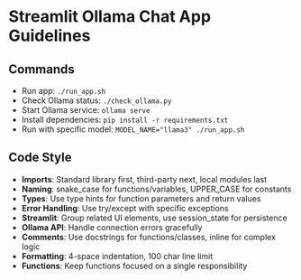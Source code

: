 # Streamlit Ollama Chat App Guidelines

## Commands
- Run app: `./run_app.sh`
- Check Ollama status: `./check_ollama.py`
- Start Ollama service: `ollama serve`
- Install dependencies: `pip install -r requirements.txt`
- Run with specific model: `MODEL_NAME="llama3" ./run_app.sh`

## Code Style
- **Imports**: Standard library first, third-party next, local modules last
- **Naming**: snake_case for functions/variables, UPPER_CASE for constants
- **Types**: Use type hints for function parameters and return values
- **Error Handling**: Use try/except with specific exceptions
- **Streamlit**: Group related UI elements, use session_state for persistence
- **Ollama API**: Handle connection errors gracefully
- **Comments**: Use docstrings for functions/classes, inline for complex logic
- **Formatting**: 4-space indentation, 100 char line limit
- **Functions**: Keep functions focused on a single responsibility